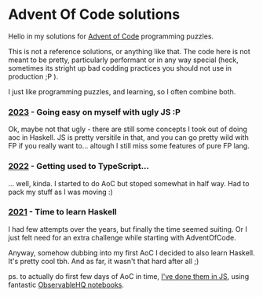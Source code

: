 # Advent Of Code solutions

Hello in my solutions for [Advent of Code](https://adventofcode.com/) programming puzzles.

This is not a reference solutions, or anything like that.
The code here is not meant to be pretty, particularly performant or in any way special
(heck, sometimes its stright up bad codding practices you should not use in production ;P ).

I just like programming puzzles, and learning, so I often combine both.

### [2023](aoc2023) - Going easy on myself with ugly JS :P

Ok, maybe not that ugly - there are still some concepts I took out of doing aoc in Haskell.
JS is pretty versitile in that, and you can go pretty wild with FP if you really want to...
altough I still miss some features of pure FP lang.

### [2022](aoc2022) - Getting used to TypeScript...

... well, kinda. I started to do AoC but stoped somewhat in half way.
Had to pack my stuff as I was moving :)

### [2021](haoc2021) - Time to learn Haskell

I had few attempts over the years, but finally the time seemed suiting.
Or I just felt need for an extra challenge while starting with AdventOfCode.

Anyway, somehow dubbing into my first AoC I decided to also learn Haskell.
It's pretty cool tbh. And as far, it wasn't that hard after all ;)

ps. to actually do first few days of AoC in time, [I've done them in JS](https://observablehq.com/@ajur/advent-of-code-2021),
using fantastic [ObservableHQ notebooks](https://observablehq.com/).
